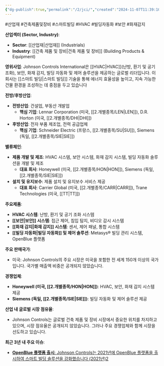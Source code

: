 ```yaml
---
{"dg-publish":true,"permalink":"/2/jci/","created":"2024-11-07T11:39:10.975+09:00","updated":"2025-06-03T20:05:59.638+09:00"}
---
```


#산업재 #건축제품및장비 #스마트빌딩 #HVAC #빌딩자동화 #보안 #화재감지 


**산업섹터 (Sector, Industry)**:

- **Sector**: [[산업재\|산업재]] (Industrials)
- **Industry**: [[건축 제품 및 장비\|건축 제품 및 장비]] (Building Products & Equipment)


**영위사업**: Johnson Controls International은 [[HVAC\|HVAC]](난방, 환기 및 공기 조화), 보안, 화재 감지, 빌딩 자동화 및 제어 솔루션을 제공하는 글로벌 리더입니다. 이 회사는 [[스마트 빌딩\|스마트 빌딩]] 기술을 통해 에너지 효율성을 높이고, 지속 가능한 건물 환경을 조성하는 데 중점을 두고 있습니다


**전방/후방산업**:

- **전방산업**: 건설업, 부동산 개발업
    - **핵심 기업**: Lennar Corporation (미국, [[2.개별종목/LEN\|LEN]]), D.R. Horton (미국, [[2.개별종목/DHI\|DHI]])
- **후방산업**: 전자 부품 제조업, 전력 공급업체
    - **핵심 기업**: Schneider Electric (프랑스, [[2.개별종목/SU\|SU]]), Siemens (독일, [[2.개별종목/SIE\|SIE]])

**밸류체인**:

- **제품 개발 및 제조**: HVAC 시스템, 보안 시스템, 화재 감지 시스템, 빌딩 자동화 솔루션을 개발 및 제조
    - **대표 회사**: Honeywell (미국, [[2.개별종목/HON\|HON]]), Siemens (독일, [[2.개별종목/SIE\|SIE]])
- **설치 및 유지보수**: 제품 설치 및 유지보수 서비스 제공
    - **대표 회사**: Carrier Global (미국, [[2.개별종목/CARR\|CARR]]), Trane Technologies (미국, [[TT\|TT]])

**주요제품**:

- **HVAC 시스템**: 난방, 환기 및 공기 조화 시스템
- **[[보안\|보안]] 시스템**: 접근 제어, 침입 탐지, 비디오 감시 시스템
- **[[화재 감지\|화재 감지]] 시스템**: 센서, 제어 패널, 통합 시스템
- **[[빌딩 자동화\|빌딩 자동화]] 및 제어 솔루션**: Metasys® 빌딩 관리 시스템, OpenBlue 플랫폼

**주요 판매국가**:

- 미국: Johnson Controls의 주요 시장은 미국을 포함한 전 세계 150개 이상의 국가입니다. 국가별 매출액 비중은 공개되지 않았습니다.

**경쟁업체**:

- **Honeywell (미국, [[2.개별종목/HON\|HON]])**: HVAC, 보안, 화재 감지 시스템 제공
- **Siemens (독일, [[2.개별종목/SIE\|SIE]])**: 빌딩 자동화 및 제어 솔루션 제공

**산업 내 글로벌 시장 점유율**:

- Johnson Controls는 글로벌 건축 제품 및 장비 시장에서 중요한 위치를 차지하고 있으며, 시장 점유율은 공개되지 않았습니다. 그러나 주요 경쟁업체와 함께 시장을 선도하고 있습니다.

**최근 3년 내 주요 이슈**:

- [**OpenBlue 플랫폼 출시**: Johnson Controls는 2021년에 OpenBlue 플랫폼을 출시하여 스마트 빌딩 솔루션을 강화했습니다 (2021년)](https://www.johnsoncontrols.kr/)[2](https://www.johnsoncontrols.kr/)